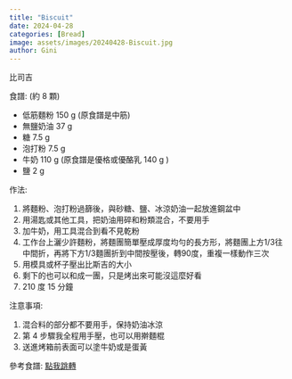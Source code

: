 ```yaml
---
title: "Biscuit"
date: 2024-04-28
categories: [Bread]
image: assets/images/20240428-Biscuit.jpg
author: Gini
---
```

比司吉

食譜: (約 8 顆)
- 低筋麵粉 150 g (原食譜是中筋)
- 無鹽奶油 37 g
- 糖 7.5 g
- 泡打粉 7.5 g
- 牛奶 110 g (原食譜是優格或優酪乳 140 g )
- 鹽 2 g

作法:
1. 將麵粉、泡打粉過篩後，與砂糖、鹽、冰涼奶油一起放進鋼盆中
2. 用湯匙或其他工具，把奶油用碎和粉類混合，不要用手
3. 加牛奶，用工具混合到看不見乾粉
4. 工作台上灑少許麵粉，將麵團簡單壓成厚度均勻的長方形，將麵團上方1/3往中間折，再將下方1/3麵團折到中間按壓後，轉90度，重複一樣動作三次
5. 用模具或杯子壓出比斯吉的大小
6. 剩下的也可以和成一團，只是烤出來可能沒這麼好看
7. 210 度 15 分鐘

注意事項:
1. 混合料的部分都不要用手，保持奶油冰涼
2. 第 4 步驟我全程用手壓，也可以用擀麵棍
3. 送進烤箱前表面可以塗牛奶或是蛋黃


<p style="overflow-wrap: anywhere;">參考食譜:
<a href="https://haruhii.pixnet.net/blog/post/47850527-biscuit" target="_blank">點我跳轉
</a>
</p>

